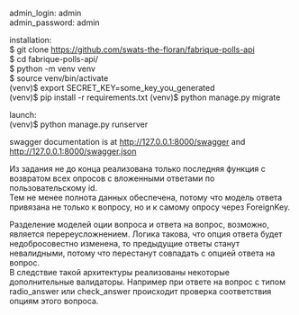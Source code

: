 admin_login: admin\
admin_password: admin

installation:\
$ git clone https://github.com/swats-the-floran/fabrique-polls-api \
$ cd fabrique-polls-api/\
$ python -m venv venv\
$ source venv/bin/activate\
(venv)$ export SECRET_KEY=some_key_you_generated\
(venv)$ pip install -r requirements.txt
(venv)$ python manage.py migrate

launch:\
(venv)$ python manage.py runserver

swagger documentation is at http://127.0.0.1:8000/swagger and http://127.0.0.1:8000/swagger.json

Из задания не до конца реализована только последняя функция с возвратом всех опросов с вложенными ответами по пользовательскому id.\
Тем не менее полнота данных обеспечена, потому что модель ответа привязана не только к вопросу, но и к самому опросу через ForeignKey.

Разделение моделей оции вопроса и ответа на вопрос, возможно, является перереусложнением. Логика такова, что опция ответа будет недобросовестно изменена, то предыдущие ответы станут невалидными, потому что перестанут совпадать с опцией ответа на вопрос.\
В следствие такой архитектуры реализованы некоторые дополнительные валидаторы. Например при ответе на вопрос с типом radio_answer или check_answer происходит проверка соответствия опциям этого вопроса.
